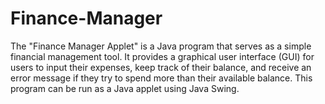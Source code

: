 # Finance-Manager
The "Finance Manager Applet" is a Java program that serves as a simple financial management tool. It provides a graphical user interface (GUI) for users to input their expenses, keep track of their balance, and receive an error message if they try to spend more than their available balance. This program can be run as a Java applet using Java Swing.
